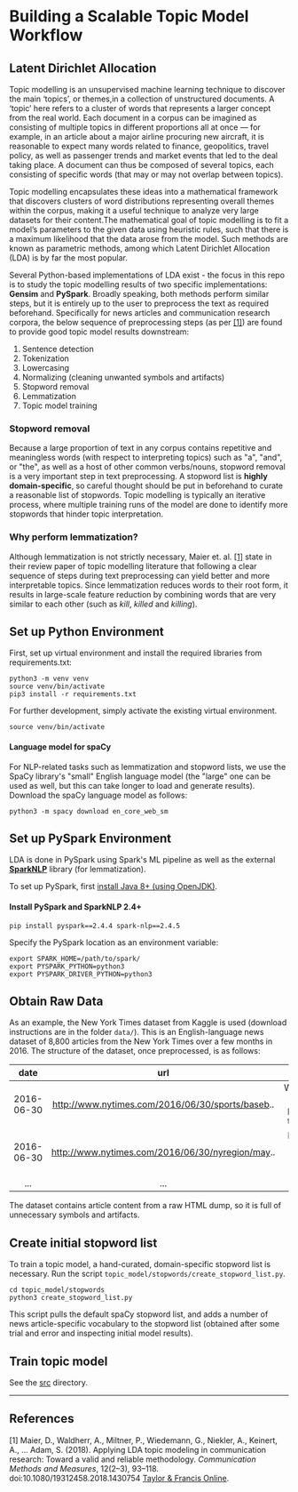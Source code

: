# Building a Scalable Topic Model Workflow

## Latent Dirichlet Allocation
Topic modelling is an unsupervised machine learning technique to discover the main ‘topics’, or themes,in a collection of unstructured documents. A ‘topic’ here refers to a cluster of words that represents a larger concept from the real world. Each document in a corpus can be imagined as consisting of multiple topics in different proportions all at once — for example, in an article about a major airline procuring new aircraft, it is reasonable to expect many words related to finance, geopolitics, travel policy, as well as passenger trends and market events that led to the deal taking place. A document can thus be composed of several topics, each consisting of specific words (that may or may not overlap between topics).

Topic modelling encapsulates these ideas into a mathematical framework that discovers clusters of word distributions representing overall themes within the corpus, making it a useful technique to analyze very large datasets for their content.The mathematical goal of topic modelling is to fit a model’s parameters to the given data using heuristic rules, such that there is a maximum likelihood that the data arose from the model. Such methods are known as parametric methods, among which ​Latent Dirichlet Allocation​ (LDA) is by far the most popular.

Several Python-based implementations of LDA exist - the focus in this repo is to study the topic modelling results of two specific implementations: __Gensim__ and __PySpark__. Broadly speaking, both methods perform similar steps, but it is entirely up to the user to preprocess the text as required beforehand. Specifically for news articles and communication research corpora, the below sequence of preprocessing steps (as per [[1]](#references)) are found to provide good topic model results downstream:

1. Sentence detection
1. Tokenization
1. Lowercasing
1. Normalizing (cleaning unwanted symbols and artifacts)
1. Stopword removal
1. Lemmatization
1. Topic model training

### Stopword removal
Because a large proportion of text in any corpus contains repetitive and meaningless words (with respect to interpreting topics) such as "a", "and", or "the", as well as a host of other common verbs/nouns, stopword removal is a very important step in text preprocessing. A stopword list is **highly domain-specific**, so careful thought should be put in beforehand to curate a reasonable list of stopwords. Topic modelling is typically an iterative process, where multiple training runs of the model are done to identify more stopwords that hinder topic interpretation.

### Why perform lemmatization?
Although lemmatization is not strictly necessary, Maier et. al. [[1]](#references) state in their review paper of topic modelling literature that following a clear sequence of steps during text preprocessing can yield better and more interpretable topics. Since lemmatization reduces words to their root form, it results in large-scale feature reduction by combining words that are very similar to each other (such as *kill*, *killed* and *killing*).


## Set up Python Environment

First, set up virtual environment and install the required libraries from requirements.txt:

```
python3 -m venv venv
source venv/bin/activate
pip3 install -r requirements.txt
```

For further development, simply activate the existing virtual environment.

```
source venv/bin/activate
```

#### Language model for spaCy

For NLP-related tasks such as lemmatization and stopword lists, we use the SpaCy library's "small" English language model (the "large" one can be used as well, but this can take longer to load and generate results). Download the spaCy language model as follows:

```
python3 -m spacy download en_core_web_sm
```

## Set up PySpark Environment

LDA is done in PySpark using Spark's ML pipeline as well as the external [__SparkNLP__](https://nlp.johnsnowlabs.com/) library (for lemmatization).

To set up PySpark, first [install Java 8+ (using OpenJDK)](https://openjdk.java.net/install/).

#### Install PySpark and SparkNLP 2.4+
```
pip install pyspark==2.4.4 spark-nlp==2.4.5
```
Specify the PySpark location as an environment variable:

```
export SPARK_HOME=/path/to/spark/
export PYSPARK_PYTHON=python3
export PYSPARK_DRIVER_PYTHON=python3
```

## Obtain Raw Data
As an example, the New York Times dataset from Kaggle is used (download instructions are in the folder `data/`). This is an English-language news dataset of 8,800 articles from the New York Times over a few months in 2016. The structure of the dataset, once preprocessed, is as follows:

| date | url | content |
|:------:| :-----: | :-------: |
| 2016-06-30 |  http://www.nytimes.com/2016/06/30/sports/baseb..   | WASHINGTON — Stellar pitching kept the Mets af...  |
| 2016-06-30 |  http://www.nytimes.com/2016/06/30/nyregion/may..   | Mayor Bill de Blasio’s counsel and chief legal...
| ...|  ... |  ... |

The dataset contains article content from a raw HTML dump, so it is full of unnecessary symbols and artifacts.

## Create initial stopword list
To train a topic model, a hand-curated, domain-specific stopword list is necessary. Run the script `topic_model/stopwords/create_stopword_list.py`.
```
cd topic_model/stopwords
python3 create_stopword_list.py
```
This script pulls the default spaCy stopword list, and adds a number of news article-specific vocabulary to the stopword list (obtained after some trial and error and inspecting initial model results).

## Train topic model
See the [src](https://github.com/prrao87/topic-modelling/tree/master/models) directory.

---

## References

[1] Maier, D., Waldherr, A., Miltner, P., Wiedemann, G., Niekler, A., Keinert, A., ... Adam, S. (2018). Applying LDA topic modeling in communication research: Toward a valid and reliable methodology. *Communication Methods and Measures*, 12(2–3), 93–118. doi:10.1080/19312458.2018.1430754 [Taylor & Francis Online](https://www.tandfonline.com/servlet/linkout?suffix=CIT0040&dbid=20&doi=10.1080%2F19312458.2018.1458084&key=10.1080%2F19312458.2018.1430754&tollfreelink=2_18_091d52e2c25fb605f624551cc29e5f412ee28f10d2308cd98d03acb52762af29).
